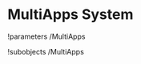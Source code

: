 <!-- MOOSE Documentation Stub: Remove this when content is added. -->

# MultiApps System
!parameters /MultiApps

!subobjects /MultiApps


